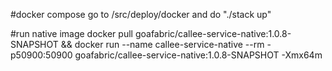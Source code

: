 #docker compose
go to /src/deploy/docker and do "./stack up"

#run native image
docker pull goafabric/callee-service-native:1.0.8-SNAPSHOT && docker run --name callee-service-native --rm -p50900:50900 goafabric/callee-service-native:1.0.8-SNAPSHOT -Xmx64m
